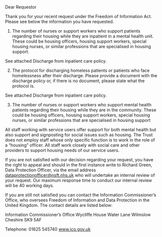 Dear Requestor
 
Thank you for your recent request under the Freedom of Information Act. Please see below the information you have requested.
 

1. The number of nurses or support workers who support patients regarding their housing while they are inpatient in a mental health unit. These could be housing officers, housing support workers, special housing nurses, or similar professions that are specialised in housing support.

See attached Discharge from inpatient care policy.

2. The protocol for discharging homeless patients or patients who face homelessness after their discharge. Please provide a document with the discharge policy or, if there is no document, please state what the protocol is.

See attached Discharge from inpatient care policy.

3. The number of nurses or support workers who support mental health patients regarding their housing while they are in the community. These could be housing officers, housing support workers, special housing nurses, or similar professions that are specialised in housing support

All staff working with service users offer support for both mental health but also support and signposting for social issues such as housing. The Trust does not employ staff whose only specific function is to work in the role of a “housing” officer. All staff work closely with social care and other providers to support housing needs of our service users.
 
 
If you are not satisfied with our decision regarding your request, you have the right to appeal and should in the first instance write to Richard Green, Data Protection Officer, via the email address dataprotectionofficer@nsft.nhs.uk  who will undertake an internal review of your request. Our maximum response time to conduct our internal review will be 40 working days.
 
If you are still not satisfied you can contact the Information Commissioner’s Office, who oversees Freedom of Information and Data Protection in the United Kingdom. The contact details are listed below:
 
Information Commissioner’s Office
Wycliffe House
Water Lane
Wilmslow
Cheshire
SK9 5AF
 
Telephone: 01625 545740
www.ico.gov.uk
